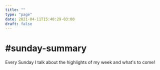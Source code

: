 ```yaml
---
title: ""
type: "page"
date: 2021-04-11T15:40:29-03:00
draft: false
---
```


# #sunday-summary
Every Sunday I talk about the highlights of my week and what's to come!